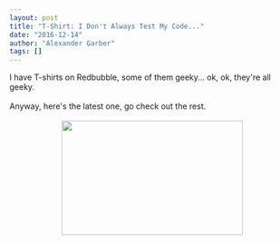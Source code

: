 ```yaml
---
layout: post
title: "T-Shirt: I Don't Always Test My Code..."
date: "2016-12-14"
author: "Alexander Garber"
tags: []
---
```


<div dir="ltr" style="text-align: left;" trbidi="on">I have T-shirts on Redbubble, some of them geeky... ok, ok, they're all geeky.<br><br>Anyway, here's the latest one, go check out the rest.<br><br>
        <div class="separator" style="clear: both; text-align: center;"><a href="http://www.redbubble.com/people/clockworkpc/works/24331937-i-dont-always-test-my-code-ruby?asc=u" target="_blank"><img border="0" height="202" src="https://3.bp.blogspot.com/-YXqTu2LarFE/WFCrus1SgaI/AAAAAAAALM8/tS36FfgiG_QruolGLyqIYkiWRwY8kXkKgCPcB/s320/test_my_code_ruby.png" width="320"></a></div>
<br>
      </div>